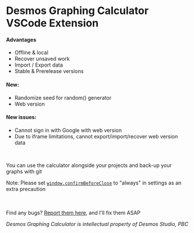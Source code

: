 # Desmos Graphing Calculator VSCode Extension

#### Advantages
- Offline & local
- Recover unsaved work
- Import / Export data
- Stable & Prerelease versions

#### New:
- Randomize seed for random() generator
- Web version

#### New issues:
- Cannot sign in with Google with web version
- Due to iframe limitations, cannot export/import/recover web version data

<br>

You can use the calculator alongside your projects and back-up your graphs with git

Note: Please set [```window.confirmBeforeClose```](vscode://settings/window.confirmBeforeClose) to "always" in settings as an extra precaution

<br><br>
Find any bugs? [Report them here](https://github.com/evan-kolberg/desmos-vscode-extension/tree/main), and I'll fix them ASAP

*Desmos Graphing Calculator is intellectual property of Desmos Studio, PBC*